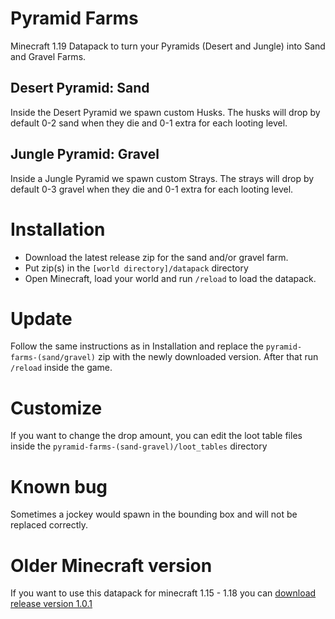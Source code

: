 # Pyramid Farms
Minecraft 1.19 Datapack to turn your Pyramids (Desert and Jungle) into Sand and Gravel Farms.

## Desert Pyramid: Sand
Inside the Desert Pyramid we spawn custom Husks. The husks will drop by default 0-2 sand when they die and 0-1 extra for each looting level.

## Jungle Pyramid: Gravel
Inside a Jungle Pyramid we spawn custom Strays. The strays will drop by default 0-3 gravel when they die and 0-1 extra for each looting level.

# Installation
- Download the latest release zip for the sand and/or gravel farm.
- Put zip(s) in the `[world directory]/datapack` directory
- Open Minecraft, load your world and run `/reload` to load the datapack.

# Update
Follow the same instructions as in Installation and replace the `pyramid-farms-(sand/gravel)` zip with the newly downloaded version. After that run `/reload` inside the game.

# Customize
If you want to change the drop amount, you can edit the loot table files inside the `pyramid-farms-(sand-gravel)/loot_tables` directory

# Known bug
Sometimes a jockey would spawn in the bounding box and will not be replaced correctly.

# Older Minecraft version
If you want to use this datapack for minecraft 1.15 - 1.18 you can [download release version 1.0.1](https://github.com/Dynant/PyramidFarms/releases/tag/v1.0.1)
